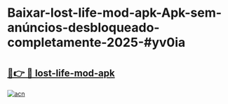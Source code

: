 # Baixar-lost-life-mod-apk-Apk-sem-anúncios-desbloqueado-completamente-2025-#yv0ia

# <h2><a href="https://ainizakaria.my?title=lost-life-mod-apk&ref=24M">🔗👉 🔴 lost-life-mod-apk</a></h2>

[![acn](https://github.com/user-attachments/assets/0f9c940e-d8b0-45ae-aac7-cd30a18b3e1c)](https://ainizakaria.my?title=lost-life-mod-apk&ref=24M)

